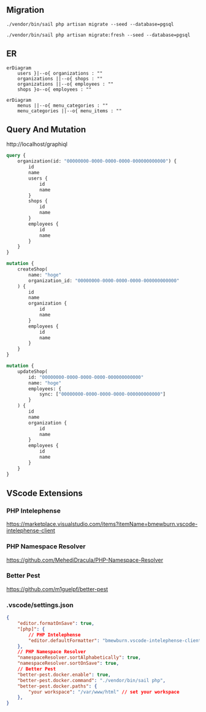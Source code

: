 ## Migration

```
./vendor/bin/sail php artisan migrate --seed --database=pgsql
```

```
./vendor/bin/sail php artisan migrate:fresh --seed --database=pgsql
```

## ER

```mermaid
erDiagram
    users }|--o{ organizations : ""
    organizations ||--o{ shops : ""
    organizations ||--o{ employees : ""
    shops }o--o{ employees : ""
```

```mermaid
erDiagram
    menus ||--o{ menu_categories : ""
    menu_categories ||--o{ menu_items : ""
```

## Query And Mutation

http://localhost/graphiql

```graphql
query {
    organization(id: "00000000-0000-0000-0000-000000000000") {
        id
        name
        users {
            id
            name
        }
        shops {
            id
            name
        }
        employees {
            id
            name
        }
    }
}
```

```graphql
mutation {
    createShop(
        name: "hoge"
        organization_id: "00000000-0000-0000-0000-000000000000"
    ) {
        id
        name
        organization {
            id
            name
        }
        employees {
            id
            name
        }
    }
}

mutation {
    updateShop(
        id: "00000000-0000-0000-0000-000000000000"
        name: "hoge"
        employees: {
            sync: ["00000000-0000-0000-0000-000000000000"]
        }
    ) {
        id
        name
        organization {
            id
            name
        }
        employees {
            id
            name
        }
    }
}
```

## VScode Extensions

### PHP Intelephense

https://marketplace.visualstudio.com/items?itemName=bmewburn.vscode-intelephense-client

### PHP Namespace Resolver

https://github.com/MehediDracula/PHP-Namespace-Resolver

### Better Pest

https://github.com/m1guelpf/better-pest


### .vscode/settings.json

```json
{
    "editor.formatOnSave": true,
    "[php]": {
        // PHP Intelephense
        "editor.defaultFormatter": "bmewburn.vscode-intelephense-client"
    },
    // PHP Namespace Resolver
    "namespaceResolver.sortAlphabetically": true,
    "namespaceResolver.sortOnSave": true,
    // Better Pest
    "better-pest.docker.enable": true,
    "better-pest.docker.command": "./vendor/bin/sail php",
    "better-pest.docker.paths": {
        "your workspace": "/var/www/html" // set your workspace
    },
}
```